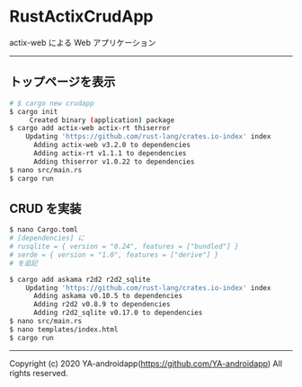 # RustActixCrudApp

actix-web による Web アプリケーション

---

## トップページを表示

```sh
# $ cargo new crudapp
$ cargo init
     Created binary (application) package
$ cargo add actix-web actix-rt thiserror
    Updating 'https://github.com/rust-lang/crates.io-index' index
      Adding actix-web v3.2.0 to dependencies
      Adding actix-rt v1.1.1 to dependencies
      Adding thiserror v1.0.22 to dependencies
$ nano src/main.rs
$ cargo run
```

## CRUD を実装

```sh
$ nano Cargo.toml
# [dependencies] に
# rusqlite = { version = "0.24", features = ["bundled"] }
# serde = { version = "1.0", features = ["derive"] }
# を追記

$ cargo add askama r2d2 r2d2_sqlite
    Updating 'https://github.com/rust-lang/crates.io-index' index
      Adding askama v0.10.5 to dependencies
      Adding r2d2 v0.8.9 to dependencies
      Adding r2d2_sqlite v0.17.0 to dependencies
$ nano src/main.rs
$ nano templates/index.html
$ cargo run
```

---

Copyright (c) 2020 YA-androidapp(https://github.com/YA-androidapp) All rights reserved.
